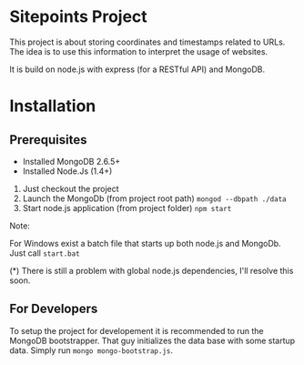 Sitepoints Project
==================

This project is about storing coordinates and timestamps related to URLs.
The idea is to use this information to interpret the usage of websites.

It is build on node.js with express (for a RESTful API) and MongoDB.

Installation
=============

Prerequisites
-------------

- Installed MongoDB 2.6.5+
- Installed Node.Js (1.4+)

1. Just checkout the project
2. Launch the MongoDb (from project root path)
  `mongod --dbpath ./data`
3. Start node.js application (from project folder)
  `npm start`
  
Note:

For Windows exist a batch file that starts up both node.js and MongoDb.
Just call `start.bat`


(*) There is still a problem with global node.js dependencies, I'll resolve this soon.

For Developers
--------------

To setup the project for developement it is recommended to run the MongoDB bootstrapper. That guy initializes the data base
with some startup data. Simply run `mongo mongo-bootstrap.js`.







